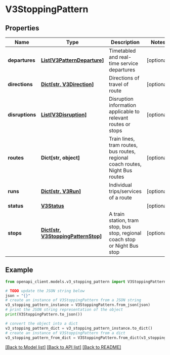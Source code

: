 # V3StoppingPattern


## Properties

Name | Type | Description | Notes
------------ | ------------- | ------------- | -------------
**departures** | [**List[V3PatternDeparture]**](V3PatternDeparture.md) | Timetabled and real-time service departures | [optional] 
**directions** | [**Dict[str, V3Direction]**](V3Direction.md) | Directions of travel of route | [optional] 
**disruptions** | [**List[V3Disruption]**](V3Disruption.md) | Disruption information applicable to relevant routes or stops | [optional] 
**routes** | **Dict[str, object]** | Train lines, tram routes, bus routes, regional coach routes, Night Bus routes | [optional] 
**runs** | [**Dict[str, V3Run]**](V3Run.md) | Individual trips/services of a route | [optional] 
**status** | [**V3Status**](V3Status.md) |  | [optional] 
**stops** | [**Dict[str, V3StoppingPatternStop]**](V3StoppingPatternStop.md) | A train station, tram stop, bus stop, regional coach stop or Night Bus stop | [optional] 

## Example

```python
from openapi_client.models.v3_stopping_pattern import V3StoppingPattern

# TODO update the JSON string below
json = "{}"
# create an instance of V3StoppingPattern from a JSON string
v3_stopping_pattern_instance = V3StoppingPattern.from_json(json)
# print the JSON string representation of the object
print(V3StoppingPattern.to_json())

# convert the object into a dict
v3_stopping_pattern_dict = v3_stopping_pattern_instance.to_dict()
# create an instance of V3StoppingPattern from a dict
v3_stopping_pattern_from_dict = V3StoppingPattern.from_dict(v3_stopping_pattern_dict)
```
[[Back to Model list]](../README.md#documentation-for-models) [[Back to API list]](../README.md#documentation-for-api-endpoints) [[Back to README]](../README.md)


